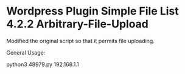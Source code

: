 # Wordpress Plugin Simple File List 4.2.2 Arbitrary-File-Upload
Modified the original script so that it permits file uploading.

General Usage:

python3 48979.py 192.168.1.1

